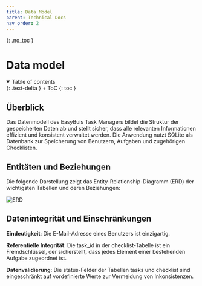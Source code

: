 ```yaml
---
title: Data Model
parent: Technical Docs
nav_order: 2
---
```



{: .no_toc }
# Data model

<details open markdown="block">
{: .text-delta }
<summary>Table of contents</summary>
+ ToC
{: toc }
</details>

## Überblick

Das Datenmodell des EasyBuis Task Managers bildet die Struktur der gespeicherten Daten ab und stellt sicher, dass alle relevanten Informationen effizient und konsistent verwaltet werden. Die Anwendung nutzt SQLite als Datenbank zur Speicherung von Benutzern, Aufgaben und zugehörigen Checklisten.

## Entitäten und Beziehungen

Die folgende Darstellung zeigt das Entity-Relationship-Diagramm (ERD) der wichtigsten Tabellen und deren Beziehungen:

![ERD](images\ERD.png)


## Datenintegrität und Einschränkungen

**Eindeutigkeit**: Die E-Mail-Adresse eines Benutzers ist einzigartig.

**Referentielle Integrität**: Die task_id in der checklist-Tabelle ist ein Fremdschlüssel, der sicherstellt, dass jedes Element einer bestehenden Aufgabe zugeordnet ist.

**Datenvalidierung**: Die status-Felder der Tabellen tasks und checklist sind eingeschränkt auf vordefinierte Werte zur Vermeidung von Inkonsistenzen.

